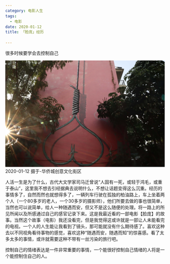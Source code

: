```yaml
---
category: 电影人生
tags:
  - 电影
date: 2020-01-12
title: 「脸庞」经历

---
```


很多时候要学会去控制自己

<!-- more -->

![2020-01-12 摄于-华侨城创意文化街区](./pictrue/2020-01-12.png)
2020-01-12 摄于-华侨城创意文化街区

人活一生是为了什么，古代大文学家司马迁曾说“人固有一死，或轻于鸿毛，或重于泰山”，这里我不想去引经据典去说明什么，不想让话题变得这么沉重。经历的事情多了，自然而然也就想得多了，一辆列车行驶在孤独的柏油路上，车上坐着两个人（一个80多岁的老人，一个30多岁的摄影师），他们所要去做的事也很简单，当然也可以说简单，给人一种随遇而安，但又不是这么随便的处理。将一路上的所见所闻以及所感通过自己的感官记录下来。这是我最近看的一部电影【脸庞】的故事。当然这个故事（电影）我还没看完，但是我觉得这或许就是一部让人未能看完的电视。一个人的人生能让我看到了镜头，那可能就没有什么期待感了。喜欢这种去以不同视角看待事物的感觉，喜欢这种“随遇而安，随遇而知”的惊喜感。看了太多太多的事情，或许就需要这种不带有一丝污染的旅行吧。

控制自己的情绪表达是一件非常重要的事情，一个能很好控制自己情绪的人将是一个能控制住自己的人。